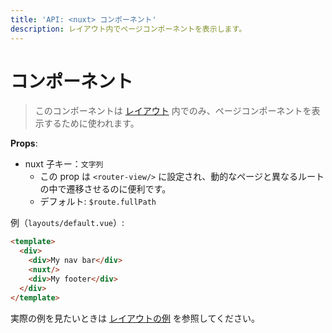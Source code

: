 ```yaml
---
title: 'API: <nuxt> コンポーネント'
description: レイアウト内でページコンポーネントを表示します。
---
```


# <nuxt> コンポーネント

> このコンポーネントは [レイアウト](/guide/views#%E3%83%AC%E3%82%A4%E3%82%A2%E3%82%A6%E3%83%88) 内でのみ、ページコンポーネントを表示するために使われます。

**Props**:
- nuxt 子キー：`文字列`
    - この prop は `<router-view/>` に設定され、動的なページと異なるルートの中で遷移させるのに便利です。
    - デフォルト: `$route.fullPath`

例（`layouts/default.vue`）:

```html
<template>
  <div>
    <div>My nav bar</div>
    <nuxt/>
    <div>My footer</div>
  </div>
</template>
```

実際の例を見たいときは [レイアウトの例](/examples/layouts) を参照してください。
